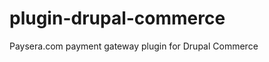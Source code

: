 plugin-drupal-commerce
======================

Paysera.com payment gateway plugin for Drupal Commerce
